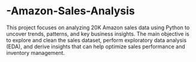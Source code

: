 # -Amazon-Sales-Analysis
This project focuses on analyzing 20K Amazon sales data using Python to uncover trends, patterns, and key business insights. The main objective is to explore and clean the sales dataset, perform exploratory data analysis (EDA), and derive insights that can help optimize sales performance and inventory management.
